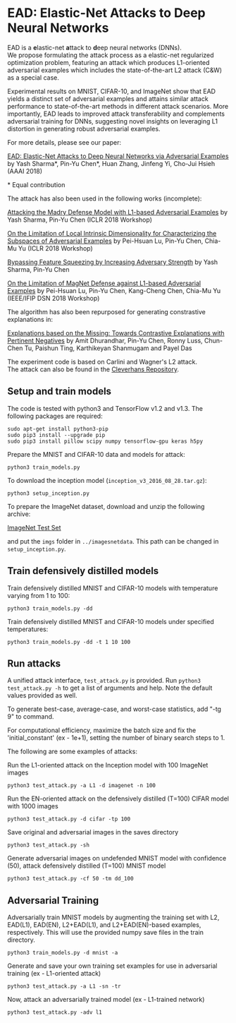 EAD: Elastic-Net Attacks to Deep Neural Networks 
=====================================

EAD is a **e**lastic-net **a**ttack to **d**eep neural networks (DNNs).  
We propose formulating the attack process as a elastic-net regularized optimization problem, featuring an attack which produces L1-oriented adversarial examples which includes the state-of-the-art L2 attack (C&W) as a special case. 

Experimental results on MNIST, CIFAR-10, and ImageNet show that EAD yields a distinct set of adversarial examples and attains similar attack performance to state-of-the-art methods in different attack scenarios. More importantly, EAD leads to improved attack transferability and complements adversarial training for DNNs, suggesting novel insights on leveraging L1 distortion in generating robust adversarial examples. 

For more details, please see our paper:

[EAD: Elastic-Net Attacks to Deep Neural Networks via Adversarial Examples](https://arxiv.org/abs/1709.04114)
by Yash Sharma\*, Pin-Yu Chen\*, Huan Zhang, Jinfeng Yi, Cho-Jui Hsieh (AAAI 2018)

\* Equal contribution

The attack has also been used in the following works (incomplete):

[Attacking the Madry Defense Model with L1-based Adversarial Examples](https://arxiv.org/abs/1710.10733)
by Yash Sharma, Pin-Yu Chen (ICLR 2018 Workshop)

[On the Limitation of Local Intrinsic Dimensionality for Characterizing the Subspaces of Adversarial Examples](https://arxiv.org/abs/1803.09638) by Pei-Hsuan Lu, Pin-Yu Chen, Chia-Mu Yu (ICLR 2018 Workshop)

[Bypassing Feature Squeezing by Increasing Adversary Strength](https://arxiv.org/abs/1803.09868)
by Yash Sharma, Pin-Yu Chen

[On the Limitation of MagNet Defense against L1-based Adversarial Examples](https://arxiv.org/abs/1805.00310)
by Pei-Hsuan Lu, Pin-Yu Chen, Kang-Cheng Chen, Chia-Mu Yu (IEEE/IFIP DSN 2018 Workshop)

The algorithm has also been repurposed for generating constrastive explanations in:

[Explanations based on the Missing: Towards Contrastive Explanations with Pertinent Negatives](https://arxiv.org/abs/1802.07623)
by Amit Dhurandhar, Pin-Yu Chen, Ronny Luss, Chun-Chen Tu, Paishun Ting, Karthikeyan Shanmugam and Payel Das

The experiment code is based on Carlini and Wagner's L2 attack.  
The attack can also be found in the [Cleverhans Repository](http://cleverhans.readthedocs.io/en/latest/_modules/cleverhans/attacks.html#ElasticNetMethod).


Setup and train models
-------------------------------------

The code is tested with python3 and TensorFlow v1.2 and v1.3. The following
packages are required:

```
sudo apt-get install python3-pip
sudo pip3 install --upgrade pip
sudo pip3 install pillow scipy numpy tensorflow-gpu keras h5py
```

Prepare the MNIST and CIFAR-10 data and models for attack:

```
python3 train_models.py
```

To download the inception model (`inception_v3_2016_08_28.tar.gz`):

```
python3 setup_inception.py
```

To prepare the ImageNet dataset, download and unzip the following archive:

[ImageNet Test Set](http://jaina.cs.ucdavis.edu/datasets/adv/imagenet/img.tar.gz)


and put the `imgs` folder in `../imagesnetdata`. This path can be changed
in `setup_inception.py`.

Train defensively distilled models
-------------------------------------

Train defensively distilled MNIST and CIFAR-10 models with temperature varying from 1 to 100:

```
python3 train_models.py -dd
```

Train defensively distilled MNIST and CIFAR-10 models under specified temperatures:

```
python3 train_models.py -dd -t 1 10 100
```

Run attacks
--------------------------------------

A unified attack interface, `test_attack.py` is provided. Run `python3 test_attack.py -h`
to get a list of arguments and help. Note the default values provided as well. 

To generate best-case, average-case, and worst-case statistics, add "-tg 9" to command.

For computational efficiency, maximize the batch size and fix the 'initial_constant' (ex - 1e+1), setting the number of binary search steps to 1.

The following are some examples of attacks:

Run the L1-oriented attack on the Inception model with 100 ImageNet images

```
python3 test_attack.py -a L1 -d imagenet -n 100
```

Run the EN-oriented attack on the defensively distilled (T=100) CIFAR model with 1000 images

```
python3 test_attack.py -d cifar -tp 100
```

Save original and adversarial images in the saves directory

```
python3 test_attack.py -sh
```

Generate adversarial images on undefended MNIST model with confidence (50), attack defensively distilled (T=100) MNIST model

```
python3 test_attack.py -cf 50 -tm dd_100
```

Adversarial Training
-------------------------------------

Adversarially train MNIST models by augmenting the training set with L2, EAD(L1), EAD(EN), L2+EAD(L1), and L2+EAD(EN)-based examples, respectively. This will use the provided numpy save files in the train directory.

```
python3 train_models.py -d mnist -a
```

Generate and save your own training set examples for use in adversarial training (ex - L1-oriented attack)

```
python3 test_attack.py -a L1 -sn -tr
```

Now, attack an adversarially trained model (ex - L1-trained network)

```
python3 test_attack.py -adv l1
```
